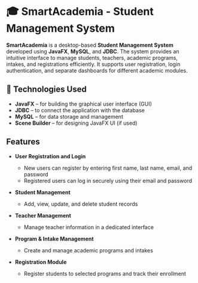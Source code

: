 # 🎓 SmartAcademia - Student Management System

**SmartAcademia** is a desktop-based **Student Management System** developed using **JavaFX**, **MySQL**, and **JDBC**. The system provides an intuitive interface to manage students, teachers, academic programs, intakes, and registrations efficiently. It supports user registration, login authentication, and separate dashboards for different academic modules.


## 🔧 Technologies Used

- **JavaFX** – for building the graphical user interface (GUI)  
- **JDBC** – to connect the application with the database  
- **MySQL** – for data storage and management  
- **Scene Builder** – for designing JavaFX UI (if used) 

## Features

- **User Registration and Login**  
  - New users can register by entering first name, last name, email, and password  
  - Registered users can log in securely using their email and password

- **Student Management**  
  - Add, view, update, and delete student records  

- **Teacher Management**  
  - Manage teacher information in a dedicated interface  

- **Program & Intake Management**  
  - Create and manage academic programs and intakes  

- **Registration Module**  
  - Register students to selected programs and track their enrollment



